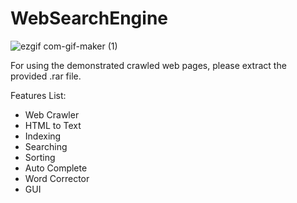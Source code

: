 # WebSearchEngine
![ezgif com-gif-maker (1)](https://user-images.githubusercontent.com/92114607/144052660-885338a9-e1f2-45a8-bd79-ecc9c7b7aa86.gif)



For using the demonstrated crawled web pages, please extract the provided .rar file.

Features List:
* Web Crawler
* HTML to Text
* Indexing
* Searching
* Sorting
* Auto Complete
* Word Corrector
* GUI

